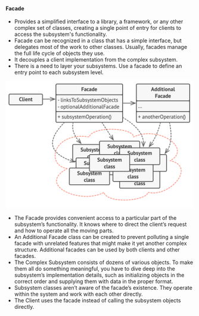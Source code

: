 #### Facade

- Provides a simplified interface to a library, a framework, or any other complex set of classes, creating a single point of entry for clients to access the subsystem's functionality.
- Facade can be recognized in a class that has a simple interface, but delegates most of the work to other classes. Usually, facades manage the full life cycle of objects they use.
- It decouples a client implementation from the complex subsystem.
- There is a need to layer your subsystems. Use a facade to define an entry point to each subsystem level.


![structure-2x-facade.png](../../../../../diagrams/structure-2x-facade.png)


- The Facade provides convenient access to a particular part of the subsystem’s functionality. It knows where to direct the client’s request and how to operate all the moving parts.
- An Additional Facade class can be created to prevent polluting a single facade with unrelated features that might make it yet another complex structure. Additional facades can be used by both clients and other facades.
- The Complex Subsystem consists of dozens of various objects. To make them all do something meaningful, you have to dive deep into the subsystem’s implementation details, such as initializing objects in the correct order and supplying them with data in the proper format.
- Subsystem classes aren’t aware of the facade’s existence. They operate within the system and work with each other directly.
- The Client uses the facade instead of calling the subsystem objects directly.

